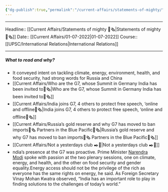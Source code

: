```yaml
---
{"dg-publish":true,"permalink":"/current-affairs/statements-of-mighty/"}
---
```


----
Headline:: [[Current Affairs/Statements of mighty 📰🗞️\|Statements of mighty 📰🗞️]]
Date:: [[Current Affairs/01-07-2022\|01-07-2022]]
Course:: [[UPSC/International Relations\|International Relations]] 

----
##### What to read and why? 


-  It conveyed intent on tackling climate, energy, environment, health, and food security, had strong words for Russia and China
- [[Current Affairs/Who are the G7, whose Summit in Germany India has been invited to📰🗞️\|Who are the G7, whose Summit in Germany India has been invited to📰🗞️]]
- [[Current Affairs/India joins G7, 4 others to protect free speech, ‘online and offline📰🗞️\|India joins G7, 4 others to protect free speech, ‘online and offline📰🗞️]]
- [[Current Affairs/Russia’s gold reserve and why G7 has moved to ban imports📰🗞️ Partners in the Blue Pacific📰🗞️\|Russia’s gold reserve and why G7 has moved to ban imports📰🗞️ Partners in the Blue Pacific📰🗞️]]
- [[Current Affairs/Not a yesterdays club ✒️💭\|Not a yesterdays club ✒️💭]]
- ndia’s presence at the G7 was proactive. Prime Minister [Narendra Modi](https://indianexpress.com/about/narendra-modi/) spoke with passion at the two plenary sessions, one on climate, energy, and health, and the other on food security and gender equality.Energy access should not be the privilege of the rich as everyone has the same rights on energy, he said. As Foreign Secretary Vinay Mohan Kwatra observed, “India has an important role to play in finding solutions to the challenges of today’s world.”